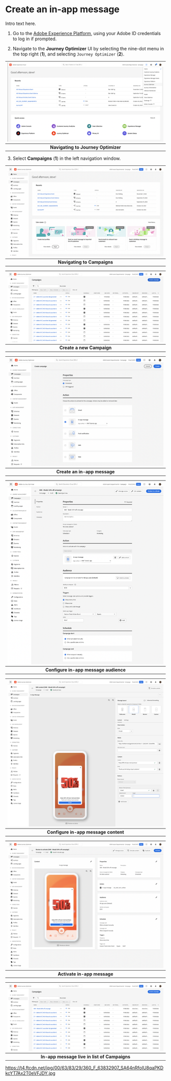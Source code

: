 # Create an in-app message

 Intro text here.

1. Go to the [Adobe Experience Platform](https://experience.adobe.com/#/platform), using your Adobe ID credentials to log in if prompted.

2. Navigate to the **Journey Optimizer** UI by selecting the nine-dot menu in the top right (**1**), and selecting `Journey Optimizer` (**2**).

| ![Navigating to Journey Optimizer](assets/ajo-nav.png?raw=true) |
| :---: |
| **Navigating to Journey Optimizer** |

3. Select **Campaigns** (**1**) in the left navigation window.

| ![Navigating to Campaigns](assets/ajo-campaigns.png?raw=true) |
| :---: |
| **Navigating to Campaigns** |

| ![Create a new Campaign](assets/ajo-create-campaign.png?raw=true) |
| :---: |
| **Create a new Campaign** |

| ![Create an in-app message](assets/ajo-create-iam.png?raw=true) |
| :---: |
| **Create an in-app message** |

| ![Configure in-app message audience](assets/ajo-iam-triggers.png?raw=true) |
| :---: |
| **Configure in-app message audience** |

| ![Configure in-app message content](assets/ajo-iam-content.png?raw=true) |
| :---: |
| **Configure in-app message content** |

| ![Activate in-app message](assets/ajo-iam-review.png?raw=true) |
| :---: |
| **Activate in-app message** |

| ![In-app message live in list of Campaigns](assets/ajo-iam-activated.png?raw=true) |
| :---: |
| **In-app message live in list of Campaigns** |

https://t4.ftcdn.net/jpg/00/63/83/29/360_F_63832907_SA64nRfoIU8qaPKDkcYT7Ax2T0eVFJDY.jpg